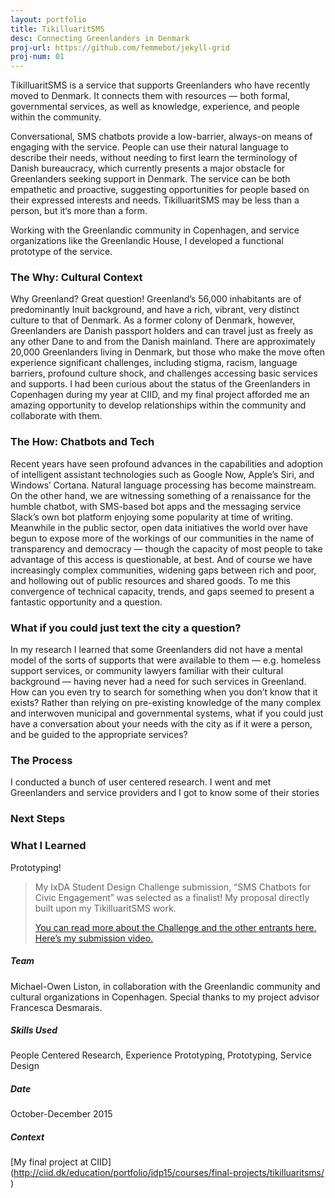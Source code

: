 ```yaml
---
layout: portfolio
title: TikilluaritSMS
desc: Connecting Greenlanders in Denmark
proj-url: https://github.com/femmebot/jekyll-grid
proj-num: 01
---
```



TikilluaritSMS is a service that supports Greenlanders who have recently moved to Denmark. It connects them with resources — both formal, governmental services, as well as knowledge, experience, and people within the community.

Conversational, SMS chatbots provide a low-barrier, always-on means of engaging with the service. People can use their natural language to describe their needs, without needing to first learn the terminology of Danish bureaucracy, which currently presents a major obstacle for Greenlanders seeking support in Denmark. The service can be both empathetic and proactive, suggesting opportunities for people based on their expressed interests and needs. TikilluaritSMS may be less than a person, but it‘s more than a form.

Working with the Greenlandic community in Copenhagen, and service organizations like the Greenlandic House, I developed a functional prototype of the service.

### The Why: Cultural Context

Why Greenland? Great question! Greenland’s 56,000 inhabitants are of predominantly Inuit background, and have a rich, vibrant, very distinct culture to that of Denmark. As a former colony of Denmark, however, Greenlanders are Danish passport holders and can travel just as freely as any other Dane to and from the Danish mainland. There are approximately 20,000 Greenlanders living in Denmark, but those who make the move often experience significant challenges, including stigma, racism, language barriers, profound culture shock, and challenges accessing basic services and supports. I had been curious about the status of the Greenlanders in Copenhagen during my year at CIID, and my final project afforded me an amazing opportunity to develop relationships within the community and collaborate with them.

### The How: Chatbots and Tech

Recent years have seen profound advances in the capabilities and adoption of intelligent assistant technologies such as Google Now, Apple’s Siri, and Windows’ Cortana. Natural language processing has become mainstream. On the other hand, we are witnessing something of a renaissance for the humble chatbot, with SMS-based bot apps and the messaging service Slack’s own bot platform enjoying some popularity at time of writing. Meanwhile in the public sector, open data initiatives the world over have begun to expose more of the workings of our communities in the name of transparency and democracy — though the capacity of most people to take advantage of this access is questionable, at best. And of course we have increasingly complex communities, widening gaps between rich and poor, and hollowing out of public resources and shared goods. To me this convergence of technical capacity, trends, and gaps seemed to present a fantastic opportunity and a question.

### What if you could just text the city a question?

In my research I learned that some Greenlanders did not have a mental model of the sorts of supports that were available to them — e.g. homeless support services, or community lawyers familiar with their cultural background — having never had a need for such services in Greenland. How can you even try to search for something when you don’t know that it exists? Rather than relying on pre-existing knowledge of the many complex and interwoven municipal and governmental systems, what if you could just have a conversation about your needs with the city as if it were a person, and be guided to the appropriate services?

### The Process

I conducted a bunch of user centered research. I went and met Greenlanders and service providers and I got to know some of their stories

### Next Steps

### What I Learned
Prototyping!

> My IxDA Student Design Challenge submission, “SMS Chatbots for Civic Engagement” was selected as a finalist! My proposal directly built upon my TikilluaritSMS work.
>
> [You can read more about the Challenge and the other entrants here.](http://sdc.ixda.org/)
> [Here’s my submission video.](https://vimeo.com/150151588)

##### Team
Michael-Owen Liston, in collaboration with the Greenlandic community and cultural organizations in Copenhagen. Special thanks to my project advisor Francesca Desmarais. 

##### Skills Used
People Centered Research, Experience Prototyping, Prototyping, Service Design

##### Date
October-December 2015

##### Context
[My final project at CIID](http://ciid.dk/education/portfolio/idp15/courses/final-projects/tikilluaritsms/ ‎)

